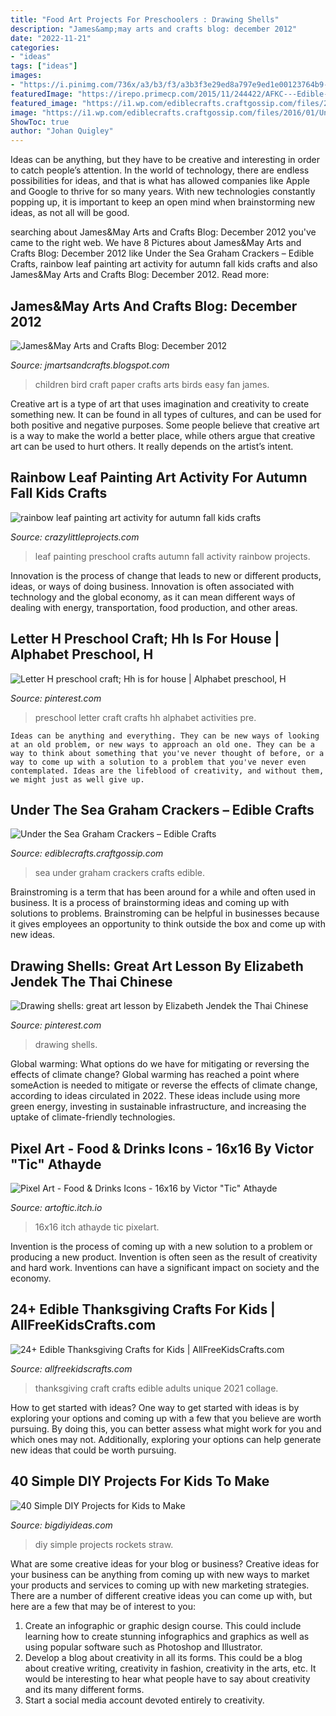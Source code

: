 ```yaml
---
title: "Food Art Projects For Preschoolers : Drawing Shells"
description: "James&amp;may arts and crafts blog: december 2012"
date: "2022-11-21"
categories:
- "ideas"
tags: ["ideas"]
images:
- "https://i.pinimg.com/736x/a3/b3/f3/a3b3f3e29ed8a797e9ed1e00123764b9--preschool-activities-letters.jpg"
featuredImage: "https://irepo.primecp.com/2015/11/244422/AFKC---Edible-Thanksgiving-Crafts-for-Kids-collage_ExtraLarge800_ID-1283538.jpg?v=1283538"
featured_image: "https://i1.wp.com/ediblecrafts.craftgossip.com/files/2016/01/Under-the-Sea-Graham-Crackers.jpg?fit=600,800"
image: "https://i1.wp.com/ediblecrafts.craftgossip.com/files/2016/01/Under-the-Sea-Graham-Crackers.jpg?fit=600,800"
ShowToc: true
author: "Johan Quigley"
---
```



Ideas can be anything, but they have to be creative and interesting in order to catch people’s attention. In the world of technology, there are endless possibilities for ideas, and that is what has allowed companies like Apple and Google to thrive for so many years. With new technologies constantly popping up, it is important to keep an open mind when brainstorming new ideas, as not all will be good.

	

		
searching about James&amp;May Arts and Crafts Blog: December 2012 you've came to the right web. We have 8 Pictures about James&amp;May Arts and Crafts Blog: December 2012 like Under the Sea Graham Crackers – Edible Crafts, rainbow leaf painting art activity for autumn fall kids crafts and also James&amp;May Arts and Crafts Blog: December 2012. Read more:
		
    
## James&amp;May Arts And Crafts Blog: December 2012

<img loading=lazy src="http://2.bp.blogspot.com/-mqLMDyrdgmk/UOBflacLzjI/AAAAAAAAByY/nmwysGLshiM/s1600/DSCN0083.JPG" onerror="this.onerror=null;this.src='https://tse4.mm.bing.net/th?id=OIP.y26LYy8R7yD9OyinL_Jx_AHaGY&amp;pid=15.1';" alt="James&amp;May Arts and Crafts Blog: December 2012">

_Source: jmartsandcrafts.blogspot.com_

>children bird craft paper crafts arts birds easy fan james. 

	

Creative art is a type of art that uses imagination and creativity to create something new. It can be found in all types of cultures, and can be used for both positive and negative purposes. Some people believe that creative art is a way to make the world a better place, while others argue that creative art can be used to hurt others. It really depends on the artist’s intent.

    
## Rainbow Leaf Painting Art Activity For Autumn Fall Kids Crafts

<img loading=lazy src="https://crazylittleprojects.com/wp-content/uploads/2020/08/rainbow-leaf-painting-art-activity-for-autumn-fall-kids-crafts-preschool-198x300.jpg" onerror="this.onerror=null;this.src='https://tse3.mm.bing.net/th?id=OIP.AJ1bLGrSJ2olMnWTdrbekAAAAA&amp;pid=15.1';" alt="rainbow leaf painting art activity for autumn fall kids crafts">

_Source: crazylittleprojects.com_

>leaf painting preschool crafts autumn fall activity rainbow projects. 

	

Innovation is the process of change that leads to new or different products, ideas, or ways of doing business. Innovation is often associated with technology and the global economy, as it can mean different ways of dealing with energy, transportation, food production, and other areas.

    
## Letter H Preschool Craft; Hh Is For House | Alphabet Preschool, H

<img loading=lazy src="https://i.pinimg.com/736x/a3/b3/f3/a3b3f3e29ed8a797e9ed1e00123764b9--preschool-activities-letters.jpg" onerror="this.onerror=null;this.src='https://tse3.mm.bing.net/th?id=OIP.NnpVEuJ5siX1gqr9qucbmgHaJ3&amp;pid=15.1';" alt="Letter H preschool craft; Hh is for house | Alphabet preschool, H">

_Source: pinterest.com_

>preschool letter craft crafts hh alphabet activities pre. 

	


    Ideas can be anything and everything. They can be new ways of looking at an old problem, or new ways to approach an old one. They can be a way to think about something that you've never thought of before, or a way to come up with a solution to a problem that you've never even contemplated. Ideas are the lifeblood of creativity, and without them, we might just as well give up.

    
## Under The Sea Graham Crackers – Edible Crafts

<img loading=lazy src="https://i1.wp.com/ediblecrafts.craftgossip.com/files/2016/01/Under-the-Sea-Graham-Crackers.jpg?fit=600,800" onerror="this.onerror=null;this.src='https://tse1.mm.bing.net/th?id=OIP.nOFoFoNlhHWraWEURspINAHaJ4&amp;pid=15.1';" alt="Under the Sea Graham Crackers – Edible Crafts">

_Source: ediblecrafts.craftgossip.com_

>sea under graham crackers crafts edible. 

	

Brainstroming is a term that has been around for a while and often used in business. It is a process of brainstorming ideas and coming up with solutions to problems. Brainstroming can be helpful in businesses because it gives employees an opportunity to think outside the box and come up with new ideas.

    
## Drawing Shells: Great Art Lesson By Elizabeth Jendek The Thai Chinese

<img loading=lazy src="https://i.pinimg.com/736x/dc/7d/29/dc7d29efba4bfbc4777fd568c7c631e8.jpg" onerror="this.onerror=null;this.src='https://tse1.mm.bing.net/th?id=OIP.30GlhGe3eg29dqqo7D0tMgHaOe&amp;pid=15.1';" alt="Drawing shells: great art lesson by Elizabeth Jendek the Thai Chinese">

_Source: pinterest.com_

>drawing shells. 

	

Global warming: What options do we have for mitigating or reversing the effects of climate change?
Global warming has reached a point where someAction is needed to mitigate or reverse the effects of climate change, according to ideas circulated in 2022. These ideas include using more green energy, investing in sustainable infrastructure, and increasing the uptake of climate-friendly technologies.

    
## Pixel Art - Food &amp; Drinks Icons - 16x16 By Victor &quot;Tic&quot; Athayde

<img loading=lazy src="https://img.itch.zone/aW1hZ2UvNzgwOTg3LzQzNzE5ODIucG5n/794x1000/G/v21z.png" onerror="this.onerror=null;this.src='https://tse1.mm.bing.net/th?id=OIP.KdQHY8MRh3dQcVRQRsBinQHaG_&amp;pid=15.1';" alt="Pixel Art - Food &amp; Drinks Icons - 16x16 by Victor &quot;Tic&quot; Athayde">

_Source: artoftic.itch.io_

>16x16 itch athayde tic pixelart. 

	

Invention is the process of coming up with a new solution to a problem or producing a new product. Invention is often seen as the result of creativity and hard work. Inventions can have a significant impact on society and the economy.

    
## 24+ Edible Thanksgiving Crafts For Kids | AllFreeKidsCrafts.com

<img loading=lazy src="https://irepo.primecp.com/2015/11/244422/AFKC---Edible-Thanksgiving-Crafts-for-Kids-collage_ExtraLarge800_ID-1283538.jpg?v=1283538" onerror="this.onerror=null;this.src='https://tse2.mm.bing.net/th?id=OIP.Gesz6so8zpZuMHh30KWSEAHaLG&amp;pid=15.1';" alt="24+ Edible Thanksgiving Crafts for Kids | AllFreeKidsCrafts.com">

_Source: allfreekidscrafts.com_

>thanksgiving craft crafts edible adults unique 2021 collage. 

	

How to get started with ideas?
One way to get started with ideas is by exploring your options and coming up with a few that you believe are worth pursuing. By doing this, you can better assess what might work for you and which ones may not. Additionally, exploring your options can help generate new ideas that could be worth pursuing.

    
## 40 Simple DIY Projects For Kids To Make

<img loading=lazy src="http://www.bigdiyideas.com/wp-content/uploads/2015/06/STRAW-ROCKETS.jpg" onerror="this.onerror=null;this.src='https://tse3.mm.bing.net/th?id=OIP.ABGnq94EkMfikPsLBJ_PIwHaKh&amp;pid=15.1';" alt="40 Simple DIY Projects for Kids to Make">

_Source: bigdiyideas.com_

>diy simple projects rockets straw. 

	

What are some creative ideas for your blog or business?
Creative ideas for your business can be anything from coming up with new ways to market your products and services to coming up with new marketing strategies. There are a number of different creative ideas you can come up with, but here are a few that may be of interest to you: 
1) Create an infographic or graphic design course. This could include learning how to create stunning infographics and graphics as well as using popular software such as Photoshop and Illustrator. 
2) Develop a blog about creativity in all its forms. This could be a blog about creative writing, creativity in fashion, creativity in the arts, etc. It would be interesting to hear what people have to say about creativity and its many different forms. 
3) Start a social media account devoted entirely to creativity.

